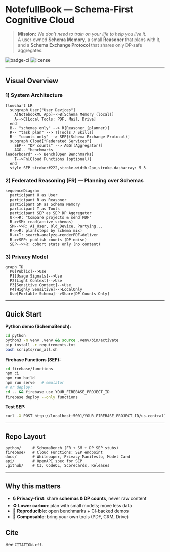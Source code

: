# NotefullBook — Schema‑First Cognitive Cloud

> **Mission:** _We don’t need to train on your life to help you live it._  
> A user‑owned **Schema Memory**, a small **Reasoner** that plans with it, and a **Schema Exchange Protocol** that shares only DP‑safe aggregates.

![badge-ci](https://img.shields.io/badge/CI-passing-brightgreen) ![license](https://img.shields.io/badge/license-MIT-blue)

---

## Visual Overview

### 1) System Architecture
```mermaid
flowchart LR
  subgraph User["User Devices"]
    A[NotebookML App]-->B[Schema Memory (local)]
    A-->C[Local Tools: PDF, Mail, Drive]
  end
  B-- "schemas only" --> R[Reasoner (planner)]
  R-- "task plan" --> T[Tools / Skills]
  R-- "counts only" --> SEP[(Schema Exchange Protocol)]
  subgraph Cloud["Federated Services"]
    SEP-- "DP counts" --> AGG[(Aggregator)]
    AGG-- "benchmarks
leaderboard" --> Bench[Open Benchmarks]
    T-->Fn[Cloud Functions (optional)]
  end
  style SEP stroke:#222,stroke-width:2px,stroke-dasharray: 5 3
```

### 2) Federated Reasoning (FR) — Planning over Schemas
```mermaid
sequenceDiagram
  participant U as User
  participant R as Reasoner
  participant SM as Schema Memory
  participant T as Tools
  participant SEP as SEP DP Aggregator
  U->>R: "Compare projects & send PDF"
  R->>SM: read(active schemas)
  SM-->>R: AI_User, Old_Device, Partying...
  R->>R: plan(steps by schema mix)
  R->>T: search→analyze→renderPDF→deliver
  R->>SEP: publish counts (DP noise)
  SEP-->>R: cohort stats only (no content)
```

### 3) Privacy Model
```mermaid
graph TD
  P0[Public]-->Use
  P1[Usage Signals]-->Use
  P2[Light Context]-->Use
  P3[Sensitive Context]-->Use
  P4[Highly Sensitive]-->LocalOnly
  Use[Portable Schema]-->Share[DP Counts Only]
```

---

## Quick Start

**Python demo (SchemaBench):**
```bash
cd python
python3 -m venv .venv && source .venv/bin/activate
pip install -r requirements.txt
bash scripts/run_all.sh
```

**Firebase Functions (SEP):**
```bash
cd firebase/functions
npm ci
npm run build
npm run serve   # emulator
# or deploy:
cd .. && firebase use YOUR_FIREBASE_PROJECT_ID
firebase deploy --only functions
```

**Test SEP:**
```bash
curl -X POST http://localhost:5001/YOUR_FIREBASE_PROJECT_ID/us-central1/sepAggregate/aggregate   -H "Content-Type: application/json"   -d '{"counts":{"AI_User":1234,"Old_Device":900,"Partying":250},"kAnon":100,"epsilon":0.5}'
```

---

## Repo Layout
```
python/     # SchemaBench (FR + SM + DP SEP stubs)
firebase/   # Cloud Functions: SEP endpoint
docs/       # Whitepaper, Privacy Manifesto, Model Card
api/        # OpenAPI spec for SEP
.github/    # CI, CodeQL, Scorecards, Releases
```

---

## Why this matters
- 🔒 **Privacy-first**: share **schemas & DP counts**, never raw content
- ♻️ **Lower carbon**: plan with small models; move less data
- 🔁 **Reproducible**: open benchmarks + CI-backed demos
- 🧩 **Composable**: bring your own tools (PDF, CRM, Drive)

## Cite
See `CITATION.cff`.
